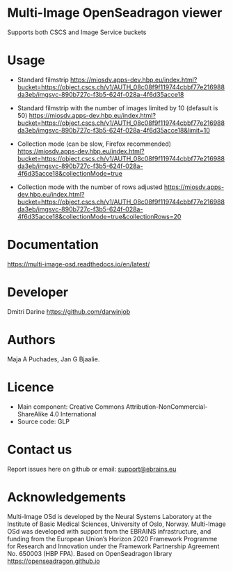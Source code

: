 # Multi-Image OpenSeadragon viewer
Supports both CSCS and Image Service buckets

# Usage
* Standard filmstrip https://miosdv.apps-dev.hbp.eu/index.html?bucket=https://object.cscs.ch/v1/AUTH_08c08f9f119744cbbf77e216988da3eb/imgsvc-890b727c-f3b5-624f-028a-4f6d35acce18

* Standard filmstrip with the number of images limited by 10 (defasult is 50) https://miosdv.apps-dev.hbp.eu/index.html?bucket=https://object.cscs.ch/v1/AUTH_08c08f9f119744cbbf77e216988da3eb/imgsvc-890b727c-f3b5-624f-028a-4f6d35acce18&limit=10 

* Collection mode (can be slow, Firefox recommended) https://miosdv.apps-dev.hbp.eu/index.html?bucket=https://object.cscs.ch/v1/AUTH_08c08f9f119744cbbf77e216988da3eb/imgsvc-890b727c-f3b5-624f-028a-4f6d35acce18&collectionMode=true

* Collection mode with the number of rows adjusted https://miosdv.apps-dev.hbp.eu/index.html?bucket=https://object.cscs.ch/v1/AUTH_08c08f9f119744cbbf77e216988da3eb/imgsvc-890b727c-f3b5-624f-028a-4f6d35acce18&collectionMode=true&collectionRows=20

# Documentation
https://multi-image-osd.readthedocs.io/en/latest/

# Developer
Dmitri Darine https://github.com/darwinjob

# Authors
 Maja A Puchades, Jan G Bjaalie. 

# Licence
- Main component: Creative Commons Attribution-NonCommercial-ShareAlike 4.0 International
- Source code: GLP

# Contact us
Report issues here on github or email: support@ebrains.eu

# Acknowledgements
Multi-Image OSd is developed by the Neural Systems Laboratory at the Institute of Basic Medical Sciences, University of Oslo, Norway. Multi-Image OSd was developed with support from the EBRAINS infrastructure, and funding from the European Union’s Horizon 2020 Framework Programme for Research and Innovation under the Framework Partnership Agreement No. 650003 (HBP FPA).
Based on OpenSeadragon library https://openseadragon.github.io
